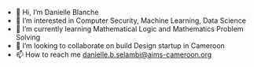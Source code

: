- 👋 Hi, I’m Danielle Blanche
- 👀 I’m interested in Computer Security, Machine Learning, Data Science 
- 🌱 I’m currently learning Mathematical Logic and Mathematics Problem Solving
- 💞️ I’m looking to collaborate on build Design startup in Cameroon
- 📫 How to reach me danielle.b.selambi@aims-cameroon.org

<!---
dany237/dany237 is a ✨ special ✨ repository because its `README.md` (this file) appears on your GitHub profile.
You can click the Preview link to take a look at your changes.
--->

